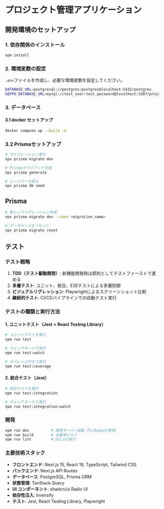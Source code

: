 # プロジェクト管理アプリケーション

## 開発環境のセットアップ

### 1. 依存関係のインストール

```bash
npm install
```

### 2. 環境変数の設定

`.env`ファイルを作成し、必要な環境変数を設定してください。
```bash
DATABASE_URL=postgresql://postgres:postgres@localhost:5432/postgres
GEPPO_DATABASE_URL=mysql://test_user:test_password@localhost:3307/project_managed_test
```

### 3. データベース

#### 3.1 docker セットアップ
```bash
docker compose up --build -d
```
### 3.2 Prismaセットアップ

```bash
# マイグレーション実行
npx prisma migrate dev

# Prismaクライアント生成
npx prisma generate

# シードデータ投入
npx prisma db seed

```


## Prisma
```bash
# 新しいマイグレーション作成
npx prisma migrate dev --name <migration_name>

# データベースをリセット
npx prisma migrate reset
```

## テスト

### テスト戦略

1. **TDD（テスト駆動開発）**: 新機能開発時は原則としてテストファーストで進める
2. **多層テスト**: ユニット、統合、E2Eテストによる多層防御
3. **ビジュアルリグレッション**: Playwrightによるスクリーンショット比較
4. **継続的テスト**: CI/CDパイプラインでの自動テスト実行

### テストの種類と実行方法

#### 1. ユニットテスト（Jest + React Testing Library）

```bash
# ユニットテストを実行
npm run test

# ウォッチモードで実行
npm run test:watch

# カバレッジ付きで実行
npm run test:coverage
```

#### 2. 統合テスト（Jest）

```bash
# 統合テストを実行
npm run test:integration

# ウォッチモードで実行
npm run test:integration:watch
```

### 開発

```bash
npm run dev          # 開発サーバー起動（Turbopack使用）
npm run build        # 本番用ビルド
npm run lint         # ESLint実行
```

### 主要技術スタック

- **フロントエンド**: Next.js 15, React 19, TypeScript, Tailwind CSS
- **バックエンド**: Next.js API Routes
- **データベース**: PostgreSQL, Prisma ORM
- **状態管理**: TanStack Query
- **UI コンポーネント**: shadcn/ui Radix UI
- **依存性注入**: Inversify
- **テスト**: Jest, React Testing Library, Playwright
